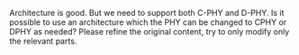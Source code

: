 Architecture is good. But we need to support both C-PHY and D-PHY.
Is it possible to use an architecture which the PHY can be changed to CPHY or DPHY as needed?
Please refine the original content, try to only modify only the relevant parts.